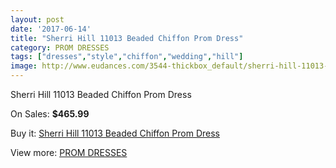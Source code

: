 ```yaml
---
layout: post
date: '2017-06-14'
title: "Sherri Hill 11013 Beaded Chiffon Prom Dress"
category: PROM DRESSES
tags: ["dresses","style","chiffon","wedding","hill"]
image: http://www.eudances.com/3544-thickbox_default/sherri-hill-11013-beaded-chiffon-prom-dress.jpg
---
```

Sherri Hill 11013 Beaded Chiffon Prom Dress

On Sales: **$465.99**
<a href="https://www.eudances.com/en/prom-dresses/1187-sherri-hill-11013-beaded-chiffon-prom-dress.html"><amp-img layout="responsive" width="600" height="600" src="//www.eudances.com/3544-thickbox_default/sherri-hill-11013-beaded-chiffon-prom-dress.jpg" alt="Sherri Hill 11013 Beaded Chiffon Prom Dress 0" /></a>

Buy it: [Sherri Hill 11013 Beaded Chiffon Prom Dress](https://www.eudances.com/en/prom-dresses/1187-sherri-hill-11013-beaded-chiffon-prom-dress.html "Sherri Hill 11013 Beaded Chiffon Prom Dress")

View more: [PROM DRESSES](https://www.eudances.com/en/13-prom-dresses "PROM DRESSES")
